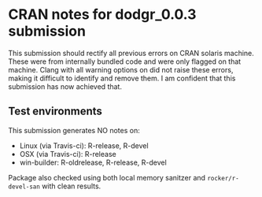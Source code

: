 # CRAN notes for dodgr_0.0.3 submission

This submission should rectify all previous errors on CRAN solaris machine.
These were from internally bundled code and were only flagged on that machine.
Clang with all warning options on did not raise these errors, making it
difficult to identify and remove them. I am confident that this submission has
now achieved that.

## Test environments

This submission generates NO notes on:
* Linux (via Travis-ci): R-release, R-devel
* OSX (via Travis-ci): R-release
* win-builder: R-oldrelease, R-release, R-devel

Package also checked using both local memory sanitzer and `rocker/r-devel-san`
with clean results. 
